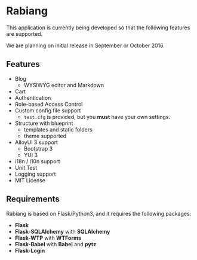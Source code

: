 # Rabiang

This application is currently being developed so that the following features are supported.

We are planning on initial release in September or October 2016.

## Features

* Blog
    * WYSIWYG editor and Markdown
* Cart
* Authentication
* Role-based Access Control
* Custom config file support
    * ```test.cfg``` is provided, but you **must** have your own settings.
* Structure with blueprint
    * templates and static folders
    * theme supported
* AlloyUI 3 support
    * Bootstrap 3
    * YUI 3
* i18n / l10n support
* Unit Test
* Logging support
* MIT License

## Requirements

Rabiang is based on Flask/Python3, and it requires the following packages:

* **Flask**
* **Flask-SQLAlchemy** with **SQLAlchemy**
* **Flask-WTP** with **WTForms**
* **Flask-Babel** with **Babel** and **pytz**
* **Flask-Login**
